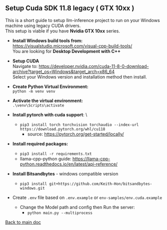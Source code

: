 ## Setup Cuda SDK 11.8 legacy ( GTX 10xx )
This is a short guide to setup llm-inference project to run on your Windows machine using legacy CUDA drivers. \
This setup is viable if you have **Nvidia GTX 10xx** series.

- **Install Windows build tools from:** \
https://visualstudio.microsoft.com/visual-cpp-build-tools/ \
You are looking for **Desktop Development with C++**


- **Setup CUDA** \
Navigate to: https://developer.nvidia.com/cuda-11-8-0-download-archive?target_os=Windows&target_arch=x86_64 \
Select your Windows version and installation method then install.

 
- **Create Python Virtual Environment:**\
`python -m venv venv`


- **Activate the virtual environment:** \
 `.\venv\Scripts\activate`


- **Install pytorch with cuda support**: \
  - `pip3 install torch torchvision torchaudio --index-url https://download.pytorch.org/whl/cu118`
    - source: https://pytorch.org/get-started/locally/ 
   

- **Install required packages:** 
  - `pip3 install -r requirements.txt`
  - llama-cpp-python guide: https://llama-cpp-python.readthedocs.io/en/latest/api-reference/


- **Install Bitsandbytes** - windows compatible version 
  - `pip3 install git+https://github.com/Keith-Hon/bitsandbytes-windows.git`


- Create `.env` file based on `.env.example` or `env-samples/env.cuda.example`
  - Change the Model path and config then Run the server:
    - `python main.py --multiprocess`

[Back to main doc](../README.md)